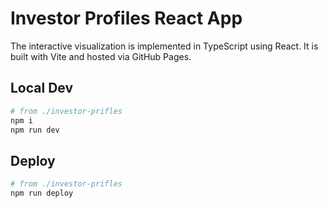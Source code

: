 # Investor Profiles React App

The interactive visualization is implemented in TypeScript using React. It is built with Vite and hosted via GitHub Pages.

## Local Dev

```bash
# from ./investor-prifles
npm i
npm run dev
```

## Deploy

```bash
# from ./investor-prifles
npm run deploy
```
